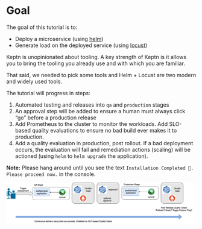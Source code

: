# Goal
The goal of this tutorial is to:

- Deploy a microservice (using [helm](https://helm.sh))
- Generate load on the deployed service (using [locust](https://locust.io))

Keptn is unopinionated about tooling. A key strength of Keptn is it allows you to bring the tooling you already use and with which you are familiar.

That said, we needed to pick some tools and Helm + Locust are two modern and widely used tools.

The tutorial will progress in steps:

1. Automated testing and releases into `qa` and `production` stages
2. An approval step will be added to ensure a human must always click “go” before a production release
3. Add Prometheus to the cluster to monitor the workloads. Add SLO-based quality evaluations to ensure no bad build ever makes it to production.
4. Add a quality evaluation in production, post rollout. If a bad deployment occurs, the evaluation will fail and remediation actions (scaling) will be actioned (using `helm` to `helm upgrade` the application).

<b>Note:</b>  Please hang around until you see the text `Installation Completed 🎉. Please proceed now.` in the console.

![keptn-cloud-native](./assets/overview_image.drawio.png)
